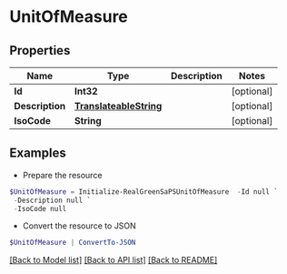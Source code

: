# UnitOfMeasure
## Properties

Name | Type | Description | Notes
------------ | ------------- | ------------- | -------------
**Id** | **Int32** |  | [optional] 
**Description** | [**TranslateableString**](TranslateableString.md) |  | [optional] 
**IsoCode** | **String** |  | [optional] 

## Examples

- Prepare the resource
```powershell
$UnitOfMeasure = Initialize-RealGreenSaPSUnitOfMeasure  -Id null `
 -Description null `
 -IsoCode null
```

- Convert the resource to JSON
```powershell
$UnitOfMeasure | ConvertTo-JSON
```

[[Back to Model list]](../README.md#documentation-for-models) [[Back to API list]](../README.md#documentation-for-api-endpoints) [[Back to README]](../README.md)

